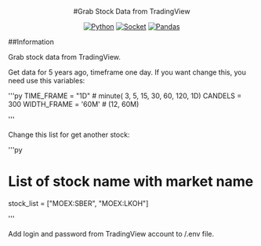 <div align="center">

#Grab Stock Data from TradingView

[![Python](https://img.shields.io/badge/Python-3.9-blue?style=flat&logo=python)]()
[![Socket](https://img.shields.io/badge/WebSocket-red?style=flat&logo=python)]()
[![Pandas](https://img.shields.io/badge/Pandas-red?style=flat&logo=pandas)]()

</div>

##Information

Grab stock data from TradingView.

Get data for 5 years ago, timeframe one day.
If you want change this, you need use this variables:

'''py
TIME_FRAME = "1D"   # minute( 3, 5, 15, 30, 60, 120, 1D)
CANDELS = 300
WIDTH_FRAME = '60M'  # (12, 60M)

'''

Change this list for get another stock:

'''py
# List of stock name with market name
stock_list = ["MOEX:SBER", "MOEX:LKOH"]

'''

Add login and password from TradingView account to /.env file.



